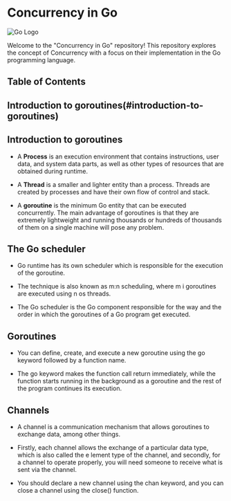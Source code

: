 # Concurrency in Go

![Go Logo](https://upload.wikimedia.org/wikipedia/commons/thumb/0/05/Go_Logo_Blue.svg/320px-Go_Logo_Blue.svg.png)

Welcome to the "Concurrency in Go" repository! This repository explores the concept of Concurrency with a focus on their implementation in the Go programming language.

## Table of Contents
## Introduction to goroutines(#introduction-to-goroutines)



## Introduction to goroutines
- A **Process** is an execution environment that contains instructions, user data, and system
data parts, as well as other types of resources that are obtained during runtime.

- A **Thread** is a smaller and lighter entity than a process. Threads are created by
processes and have their own flow of control and stack.

- A **goroutine** is the minimum Go entity that can be executed concurrently. The main
advantage of goroutines is that they are extremely lightweight and running thousands or
hundreds of thousands of them on a single machine will pose any problem.

## The Go scheduler
- Go runtime has its own scheduler which is responsible for the execution of the goroutine.

- The technique is also known as m:n scheduling, where m i goroutines are executed using n os threads.

- The Go scheduler is the Go component responsible for the way and the order in which the
goroutines of a Go program get executed.

## Goroutines
- You can define, create, and execute a new goroutine using the go keyword followed by a
function name.

- The go keyword makes the function call return immediately, while the function starts running 
in the background as a goroutine and the rest of the program continues its execution.

## Channels
- A channel is a communication mechanism that allows goroutines to exchange data, among
other things.

- Firstly, each channel allows the exchange of a particular data type, which is also called the e
lement type of the channel, and secondly, for a channel to operate properly, you will need someone to 
receive what is sent via the channel. 

- You should declare a new channel using the chan keyword, and you can close a channel using the 
close() function.
